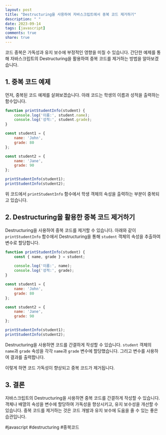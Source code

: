 ```yaml
---
layout: post
title: "Destructuring을 사용하여 자바스크립트에서 중복 코드 제거하기"
description: " "
date: 2023-09-14
tags: [javascript]
comments: true
share: true
---
```


코드 중복은 가독성과 유지 보수에 부정적인 영향을 미칠 수 있습니다. 간단한 예제를 통해 자바스크립트의 Destructuring을 활용하여 중복 코드를 제거하는 방법을 알아보겠습니다.

## 1. 중복 코드 예제

먼저, 중복된 코드 예제를 살펴보겠습니다. 아래 코드는 학생의 이름과 성적을 출력하는 함수입니다.

```javascript
function printStudentInfo(student) {
    console.log('이름:', student.name);
    console.log('성적:', student.grade);
}

const student1 = {
    name: 'John',
    grade: 80
};

const student2 = {
    name: 'Jane',
    grade: 90
};

printStudentInfo(student1);
printStudentInfo(student2);
```

위 코드에서 `printStudentInfo` 함수에서 학생 객체의 속성을 출력하는 부분이 중복되고 있습니다.

## 2. Destructuring을 활용한 중복 코드 제거하기

Destructuring을 사용하여 중복 코드를 제거할 수 있습니다. 아래와 같이 `printStudentInfo` 함수에서 Destructuring을 통해 `student` 객체의 속성을 추출하여 변수로 할당합니다.

```javascript
function printStudentInfo(student) {
    const { name, grade } = student;
    
    console.log('이름:', name);
    console.log('성적:', grade);
}

const student1 = {
    name: 'John',
    grade: 80
};

const student2 = {
    name: 'Jane',
    grade: 90
};

printStudentInfo(student1);
printStudentInfo(student2);
```

Destructuring을 사용하면 코드를 간결하게 작성할 수 있습니다. `student` 객체의 `name`과 `grade` 속성을 각각 `name`과 `grade` 변수에 할당했습니다. 그리고 변수를 사용하여 결과를 출력합니다.

이렇게 하면 코드 가독성이 향상되고 중복 코드가 제거됩니다.

## 3. 결론

자바스크립트의 Destructuring을 사용하면 중복 코드를 간결하게 작성할 수 있습니다. 객체나 배열의 속성을 변수에 할당하여 가독성을 향상시키고, 유지 보수성을 개선할 수 있습니다. 중복 코드를 제거하는 것은 코드 개발과 유지 보수에 도움을 줄 수 있는 좋은 습관입니다.

#javascript #destructuring #중복코드